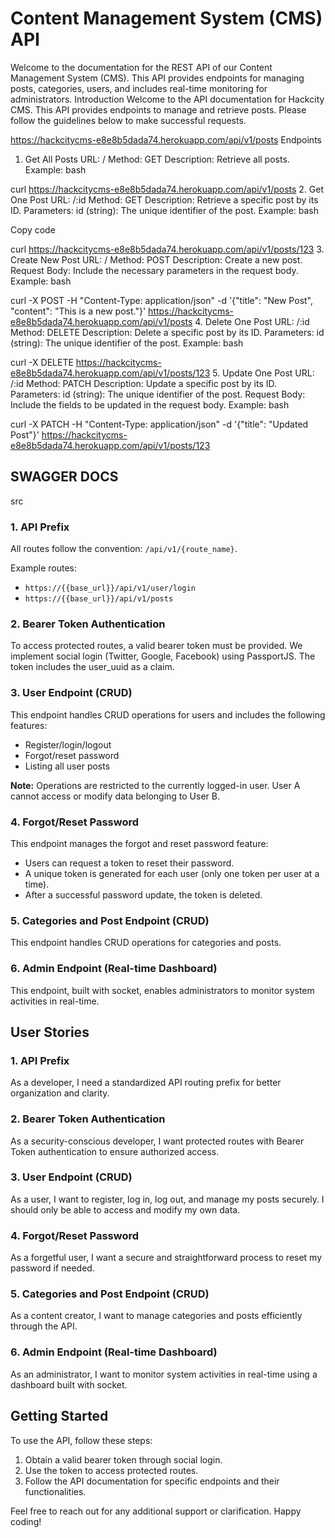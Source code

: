 # Content Management System (CMS) API

Welcome to the documentation for the REST API of our Content Management System (CMS). This API provides endpoints for managing posts, categories, users, and includes real-time monitoring for administrators.
Introduction
Welcome to the API documentation for Hackcity CMS. This API provides endpoints to manage and retrieve posts. Please follow the guidelines below to make successful requests.



https://hackcitycms-e8e8b5dada74.herokuapp.com/api/v1/posts
Endpoints
1. Get All Posts
URL: /
Method: GET
Description: Retrieve all posts.
Example:
bash



curl https://hackcitycms-e8e8b5dada74.herokuapp.com/api/v1/posts
2. Get One Post
URL: /:id
Method: GET
Description: Retrieve a specific post by its ID.
Parameters:
id (string): The unique identifier of the post.
Example:
bash

Copy code

curl https://hackcitycms-e8e8b5dada74.herokuapp.com/api/v1/posts/123
3. Create New Post
URL: /
Method: POST
Description: Create a new post.
Request Body:
Include the necessary parameters in the request body.
Example:
bash



curl -X POST -H "Content-Type: application/json" -d '{"title": "New Post", "content": "This is a new post."}' https://hackcitycms-e8e8b5dada74.herokuapp.com/api/v1/posts
4. Delete One Post
URL: /:id
Method: DELETE
Description: Delete a specific post by its ID.
Parameters:
id (string): The unique identifier of the post.
Example:
bash



curl -X DELETE https://hackcitycms-e8e8b5dada74.herokuapp.com/api/v1/posts/123
5. Update One Post
URL: /:id
Method: PATCH
Description: Update a specific post by its ID.
Parameters:
id (string): The unique identifier of the post.
Request Body:
Include the fields to be updated in the request body.
Example:
bash


curl -X PATCH -H "Content-Type: application/json" -d '{"title": "Updated Post"}' https://hackcitycms-e8e8b5dada74.herokuapp.com/api/v1/posts/123

## SWAGGER DOCS
src

### 1. API Prefix

All routes follow the convention: `/api/v1/{route_name}`.

Example routes:
- `https://{{base_url}}/api/v1/user/login`
- `https://{{base_url}}/api/v1/posts`

### 2. Bearer Token Authentication

To access protected routes, a valid bearer token must be provided. We implement social login (Twitter, Google, Facebook) using PassportJS. The token includes the user_uuid as a claim.

### 3. User Endpoint (CRUD)

This endpoint handles CRUD operations for users and includes the following features:

- Register/login/logout
- Forgot/reset password
- Listing all user posts

**Note:** Operations are restricted to the currently logged-in user. User A cannot access or modify data belonging to User B.

### 4. Forgot/Reset Password

This endpoint manages the forgot and reset password feature:

- Users can request a token to reset their password.
- A unique token is generated for each user (only one token per user at a time).
- After a successful password update, the token is deleted.

### 5. Categories and Post Endpoint (CRUD)

This endpoint handles CRUD operations for categories and posts.

### 6. Admin Endpoint (Real-time Dashboard)

This endpoint, built with socket, enables administrators to monitor system activities in real-time.

## User Stories

### 1. API Prefix

As a developer, I need a standardized API routing prefix for better organization and clarity.

### 2. Bearer Token Authentication

As a security-conscious developer, I want protected routes with Bearer Token authentication to ensure authorized access.

### 3. User Endpoint (CRUD)

As a user, I want to register, log in, log out, and manage my posts securely. I should only be able to access and modify my own data.

### 4. Forgot/Reset Password

As a forgetful user, I want a secure and straightforward process to reset my password if needed.

### 5. Categories and Post Endpoint (CRUD)

As a content creator, I want to manage categories and posts efficiently through the API.

### 6. Admin Endpoint (Real-time Dashboard)

As an administrator, I want to monitor system activities in real-time using a dashboard built with socket.

## Getting Started

To use the API, follow these steps:

1. Obtain a valid bearer token through social login.
2. Use the token to access protected routes.
3. Follow the API documentation for specific endpoints and their functionalities.

Feel free to reach out for any additional support or clarification. Happy coding!

